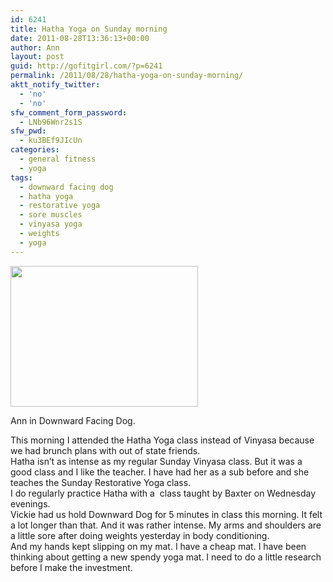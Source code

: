 ```yaml
---
id: 6241
title: Hatha Yoga on Sunday morning
date: 2011-08-28T13:36:13+00:00
author: Ann
layout: post
guid: http://gofitgirl.com/?p=6241
permalink: /2011/08/28/hatha-yoga-on-sunday-morning/
aktt_notify_twitter:
  - 'no'
  - 'no'
sfw_comment_form_password:
  - LNb96Wnr2s1S
sfw_pwd:
  - ku3BEf9JIcUn
categories:
  - general fitness
  - yoga
tags:
  - downward facing dog
  - hatha yoga
  - restorative yoga
  - sore muscles
  - vinyasa yoga
  - weights
  - yoga
---
```

<div id="attachment_6248" style="width: 310px" class="wp-caption alignleft">
  <a href="http://gofitgirl.com/blog/wp-content/uploads/2011/08/photo-1_2.jpg"><img class="size-medium wp-image-6248" title="photo 1_2" src="http://gofitgirl.com/blog/wp-content/uploads/2011/08/photo-1_2-300x225.jpg" alt="" width="300" height="225" /></a>
  
  <p class="wp-caption-text">
    Ann in Downward Facing Dog.
  </p>
</div>

  
This morning I attended the Hatha Yoga class instead of Vinyasa because we had brunch plans with out of state friends.  
Hatha isn&#8217;t as intense as my regular Sunday Vinyasa class. But it was a good class and I like the teacher. I have had her as a sub before and she teaches the Sunday Restorative Yoga class.  
I do regularly practice Hatha with a  class taught by Baxter on Wednesday evenings.  
Vickie had us hold Downward Dog for 5 minutes in class this morning. It felt a lot longer than that. And it was rather intense. My arms and shoulders are a little sore after doing weights yesterday in body conditioning.  
And my hands kept slipping on my mat. I have a cheap mat. I have been thinking about getting a new spendy yoga mat. I need to do a little research before I make the investment.